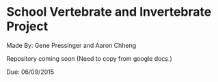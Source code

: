 # School Vertebrate and Invertebrate Project
Made By: Gene Pressinger and Aaron Chheng

Repository coming soon (Need to copy from google docs.)

Due: 06/09/2015
